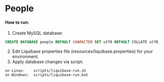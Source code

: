 # People

#### How to run:
1. Create MySQL database:
```sql
CREATE DATABASE people DEFAULT CHARACTER SET utf8 DEFAULT COLLATE utf8_general_ci;
```
2. Edit Liquibase properties file (resources/liquibase.properties) for your environment.
3. Apply database changes via script:
```
on Linux:    scripts/liquibase-run.sh
on Windows:  scripts/liquibase-run.bat
```